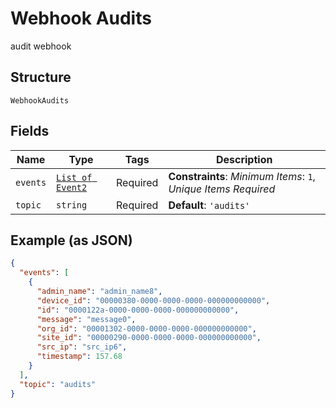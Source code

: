 
# Webhook Audits

audit webhook

## Structure

`WebhookAudits`

## Fields

| Name | Type | Tags | Description |
|  --- | --- | --- | --- |
| `events` | [`List of Event2`](../../doc/models/event-2.md) | Required | **Constraints**: *Minimum Items*: `1`, *Unique Items Required* |
| `topic` | `string` | Required | **Default**: `'audits'` |

## Example (as JSON)

```json
{
  "events": [
    {
      "admin_name": "admin_name8",
      "device_id": "00000380-0000-0000-0000-000000000000",
      "id": "0000122a-0000-0000-0000-000000000000",
      "message": "message0",
      "org_id": "00001302-0000-0000-0000-000000000000",
      "site_id": "00000290-0000-0000-0000-000000000000",
      "src_ip": "src_ip6",
      "timestamp": 157.68
    }
  ],
  "topic": "audits"
}
```

